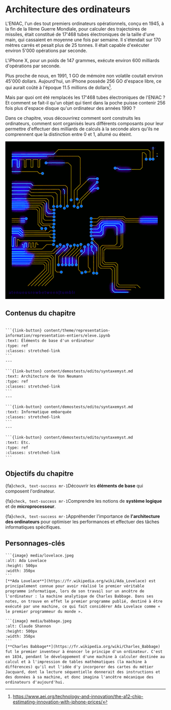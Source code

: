 Architecture des ordinateurs
===========================

L'ENIAC, l'un des tout premiers ordinateurs opérationnels, conçu en 1945, à la fin de la IIème Guerre Mondiale, pour calculer des trajectoires de missiles, était constitué de 17'468 tubes électroniques de la taille d'une main, qui cassaient en moyenne une fois par semaine.  Il s'étendait sur 170 mètres carrés et pesait plus de 25 tonnes. Il était capable d'exécuter environ 5'000 opérations par seconde. 

L'iPhone X, pour un poids de 147 grammes, exécute environ 600 milliards d'opérations par seconde. 

Plus proche de nous, en 1991, 1 GO de mémoire non volatile coutait environ 45'000 dollars. Aujourd'hui, un iPhone possède 256 GO d'espace libre, ce qui aurait coûté à l'époque 11.5 millions de dollars[^1]. 

Mais par quoi ont été remplacés les 17'468 tubes électroniques de l'ENIAC ? Et comment se fait-il qu'un objet qui tient dans la poche puisse contenir 256 fois plus d'espace disque qu'un ordinateur des années 1990 ? 

Dans ce chapitre, vous découvrirez comment sont construits les ordinateurs, comment sont organisés leurs différents composants pour leur permettre d'effectuer des milliards de calculs à la seconde alors qu'ils ne comprennent que la distinction entre 0 et 1, allumé ou éteint.

![img](media/microprocessor.gif)

## Contenus du chapitre

````{panels}

```{link-button} content/theme/representation-information/representation-entiers/eleve.ipynb
:text: Éléments de base d'un ordinateur
:type: ref
:classes: stretched-link
```
---

```{link-button} content/demostests/edito/syntaxemyst.md
:text: Architecture de Von Neumann
:type: ref
:classes: stretched-link
```
---

```{link-button} content/demostests/edito/syntaxemyst.md
:text: Informatique embarquée
:classes: stretched-link
```
---

```{link-button} content/demostests/edito/syntaxemyst.md
:text: Etc.
:type: ref
:classes: stretched-link
```
````

## Objectifs du chapitre

{fa}`check, text-success mr-1`Découvrir les **éléments de base** qui composent l'ordinateur.

{fa}`check, text-success mr-1`Comprendre les notions de **système logique** et de **microprocesseur**.

{fa}`check, text-success mr-1`Appréhender l’importance de **l'architecture des ordinateurs** pour optimiser les performances et effectuer des tâches informatiques spécifiques.

## Personnages-clés

````{tabbed} Ada Lovelace
```{image} media/lovelace.jpeg
:alt: Ada Lovelace
:height: 500px
:width: 350px
```
[**Ada Lovelace**](https://fr.wikipedia.org/wiki/Ada_Lovelace) est principalement connue pour avoir réalisé le premier véritable programme informatique, lors de son travail sur un ancêtre de l'ordinateur : la machine analytique de Charles Babbage. Dans ses notes, on trouve en effet le premier programme publié, destiné à être exécuté par une machine, ce qui fait considérer Ada Lovelace comme « le premier programmeur du monde ».
````

````{tabbed} Charles Babbage
```{image} media/babbage.jpeg
:alt: Claude Shannon
:height: 500px
:width: 350px
```
[**Charles Babbage**](https://fr.wikipedia.org/wiki/Charles_Babbage) fut le premier inventeur à énoncer le principe d'un ordinateur. C'est en 1834, pendant le développement d'une machine à calculer destinée au calcul et à l'impression de tables mathématiques (la machine à différences) qu'il eut l'idée d'y incorporer des cartes du métier Jacquard, dont la lecture séquentielle donnerait des instructions et des données à sa machine, et donc imagina l'ancêtre mécanique des ordinateurs d'aujourd'hui.  
````

[^1]:https://www.aei.org/technology-and-innovation/the-a12-chip-estimating-innovation-with-iphone-prices/